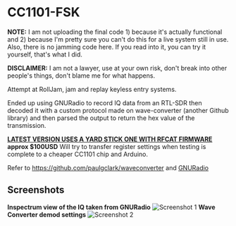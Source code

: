 # CC1101-FSK
**NOTE:** I am not uploading the final code 1) because it's actually functional and 2) because I'm pretty sure you can't do this for a live system still in use. Also, there is no jamming code here. If you read into it, you can try it yourself, that's what I did.

**DISCLAIMER:** I am not a lawyer, use at your own risk, don't break into other people's things, don't blame me for what happens.

Attempt at RollJam, jam and replay keyless entry systems.

Ended up using GNURadio to record IQ data from an RTL-SDR then decoded it with a custom protocol made on wave-converter (another Github library) and then parsed the output to return the hex value of the transmission. 

**[LATEST VERSION USES A YARD STICK ONE WITH RFCAT FIRMWARE](https://greatscottgadgets.com/yardstickone/) approx $100USD**
Will try to transfer register settings when testing is complete to a cheaper CC1101 chip and Arduino.

Refer to https://github.com/paulgclark/waveconverter and [GNURadio](http://gnuradio.org/)

## Screenshots
**Inspectrum view of the IQ taken from GNURadio**
![Screenshot 1](https://github.com/trishmapow/CC1101-FSK/blob/master/Inspectrum_CORRECT2MHz_Initial.png "Inspectrum")
**Wave Converter demod settings**
![Screenshot 2](https://github.com/trishmapow/CC1101-FSK/blob/master/WaveConverterBeginningTransmissionDemod.png "Wave Converter")

